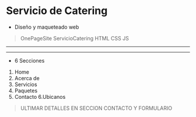 # Servicio de Catering

- Diseño y maqueteado web
>OnePageSite ServicioCatering
HTML CSS JS
---------
---------
- 6 Secciones
1. Home
2. Acerca de
3. Servicios
4. Paquetes
5. Contacto
6.Ubicanos


>ULTIMAR DETALLES EN SECCION 
CONTACTO Y FORMULARIO


